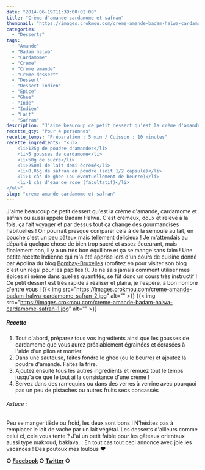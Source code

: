 ```yaml
---
date: "2014-06-19T11:39:00+02:00"
title: "Crème d'amande cardamome et safran"
thumbnail: "https://images.crokmou.com/creme-amande-badam-halwa-cardamome-safran.jpg"
categories:
  - "Desserts"
tags:
  - "Amande"
  - "Badam halwa"
  - "Cardamome"
  - "Creme"
  - "Creme amande"
  - "Creme dessert"
  - "Dessert"
  - "Dessert indien"
  - "Epice"
  - "Ghee"
  - "Inde"
  - "Indien"
  - "Lait"
  - "Safran"
description: "J'aime beaucoup ce petit dessert qu'est la crème d'amande, cardamome et safran ou aussi appelé Badam Halwa. C'est doux et relevé à la fois, ça fait voyager!"
recette_qty: "Pour 4 personnes"
recette_temps: "Préparation : 5 min / Cuisson : 10 minutes"
recette_ingredients: "<ul>
 	<li>125g de poudre d'amandes</li>
 	<li>5 gousses de cardamome</li>
 	<li>50g de sucre</li>
 	<li>250ml de lait demi-écrémé</li>
 	<li>0,05g de safran en poudre (soit 1/2 capsule)</li>
 	<li>1 càs de ghee (ou éventuellement de beurre)</li>
 	<li>1 càs d'eau de rose (facultatif)</li>
</ul>"
slug: "creme-amande-cardamome-et-safran"
---
```


J'aime beaucoup ce petit dessert qu'est la crème d'amande, cardamome et safran ou aussi appelé Badam Halwa. C'est crémeux, doux et relevé à la fois, ça fait voyager et par dessus tout ça change des gourmandises habituelles ! On pourrait presque comparer cela à de la semoule au lait, en bouche c'est un peu pâteux mais tellement délicieux ! Je m'attendais au départ à quelque chose de bien trop sucré et assez écœurant, mais finalement non, il y a un très bon équilibre et ça se mange sans faim ! Une petite recette Indienne qui m'a été apprise lors d'un cours de cuisine donné par Apolina du blog [Bombay-Bruxelles](http://bombay-bruxelles.blogspot.fr/) (profitez en pour visiter son blog c'est un régal pour les papilles !). Je ne sais jamais comment utiliser mes épices ni même dans quelles quantités, se fût donc un cours très instructif ! Ce petit dessert est très rapide à réaliser et plaira, je l'espère, à bon nombre d'entre vous ! {{< img src="https://images.crokmou.com/creme-amande-badam-halwa-cardamome-safran-2.jpg" alt="" >}} {{< img src="https://images.crokmou.com/creme-amande-badam-halwa-cardamome-safran-1.jpg" alt="" >}}

##### Recette

1.  Tout d'abord, préparez tous vos ingrédients ainsi que les gousses de cardamome que vous aurez préalablement égrainées et écrasées à l'aide d'un pilon et mortier.
2.  Dans une sauteuse, faites fondre le ghee (ou le beurre) et ajoutez la poudre d'amande. Faites la frire.
3.  Ajoutez ensuite tous les autres ingrédients et remuez tout le temps jusqu'à ce que le tout ai la consistance d'une crème !
4.  Servez dans des ramequins ou dans des verres à verrine avec pourquoi pas un peu de pistaches ou autres fruits secs concassés

###### Astuce :

Peu se manger tiède ou froid, les deux sont bons ! N'hésitez pas à remplacer le lait de vache par un lait végétal. Les desserts d'ailleurs comme celui ci, cela vous tente ? J'ai un petit faible pour les gâteaux orientaux aussi type makroud, baklava... En tout cas tout ceci annonce avec joie les vacances ! Des poutoux mes loulous ❤

**○ [Facebook](https://www.facebook.com/crokmou.blog) ○ [Twitter](https://twitter.com/Crokmou) ○**